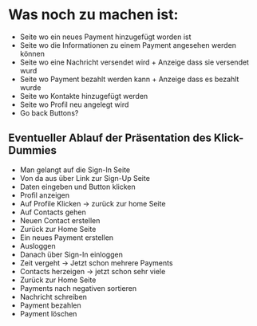 # Was noch zu machen ist:

* Seite wo ein neues Payment hinzugefügt worden ist
* Seite wo die Informationen zu einem Payment angesehen werden können
* Seite wo eine Nachricht versendet wird + Anzeige dass sie versendet wurd
* Seite wo Payment bezahlt werden kann + Anzeige dass es bezahlt wurde
* Seite wo Kontakte hinzugefügt werden
* Seite wo Profil neu angelegt wird
* Go back Buttons?

## Eventueller Ablauf der Präsentation des Klick-Dummies

* Man gelangt auf die Sign-In Seite
* Von da aus über Link zur Sign-Up Seite
* Daten eingeben und Button klicken
* Profil anzeigen
* Auf Profile Klicken -> zurück zur home Seite
* Auf Contacts gehen
* Neuen Contact erstellen
* Zurück zur Home Seite
* Ein neues Payment erstellen
* Ausloggen
* Danach über Sign-In einloggen
* Zeit vergeht -> Jetzt schon mehrere Payments
* Contacts herzeigen -> jetzt schon sehr viele
* Zurück zur Home Seite
* Payments nach negativen sortieren
* Nachricht schreiben
* Payment bezahlen
* Payment löschen